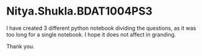 # Nitya.Shukla.BDAT1004PS3

I have created 3 different python notebook dividing the questions, as it was too long for a single notebook.
I hope it does not affect in granding.

Thank you.
